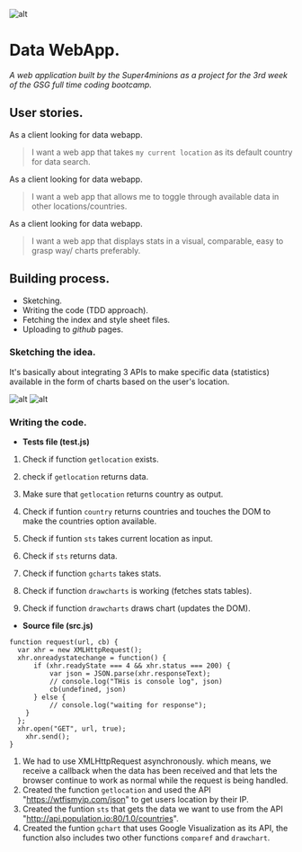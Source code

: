 ![alt](https://s8.postimg.org/wojealcnp/logo1.jpg)
# Data WebApp.
*A web application built by the Super4minions as a project for the 3rd week of the GSG full time coding bootcamp.*

## User stories.
  As a client looking for data webapp.
> I want a web app that takes ```my current location``` as its default 
>  country for data search.

As a client looking for data webapp.
> I want a web app that allows me to toggle through available
> data in other locations/countries.

As a client looking for data webapp.
> I want a web app that displays stats in a visual, comparable, easy to  
> grasp way/ charts preferably.

## Building process. 

  - Sketching.
  - Writing the code (TDD approach).
  - Fetching the index and style sheet files.
  - Uploading to *github* pages.
  
### Sketching the idea.

It's basically about integrating 3 APIs to make specific data (statistics) available in the form of charts based on the user's location.

![alt](https://s13.postimg.org/4f8yhpnef/Sk1.jpg)
![alt](https://s4.postimg.org/f2fldvxwd/Sk2.jpg)

### Writing the code.

  - **Tests file (test.js)**
  
  1. Check if function ```getlocation``` exists.
  
  2. check if ```getlocation``` returns data.
  
  3. Make sure that ```getlocation``` returns country as output.
  
  4. Check if funtion ```country``` returns countries and touches the DOM
  to make the countries option available.
  
  5. Check if funtion ```sts``` takes current location as input.
  
  6. Check if ```sts``` returns data.
  
  7. Check if function ```gcharts``` takes stats.
  
  8. Check if function ```drawcharts``` is working (fetches stats tables).
  
  9. Check if function ```drawcharts``` draws chart (updates the DOM).
  
  
  - **Source file (src.js)**
  
  ```JS
function request(url, cb) {
    var xhr = new XMLHttpRequest();
    xhr.onreadystatechange = function() {
        if (xhr.readyState === 4 && xhr.status === 200) {
            var json = JSON.parse(xhr.responseText);
            // console.log("THis is console log", json)
            cb(undefined, json)
        } else {
            // console.log("waiting for response");
      }
    };
    xhr.open("GET", url, true);
      xhr.send();
}
```
  1. We had to use XMLHttpRequest asynchronously.  which means, we receive a callback when the data has been received and that
  lets the browser continue to work as normal while the request is being handled.
  2. Created the function ```getlocation``` and used the API "https://wtfismyip.com/json" to get users location by their IP.
  3. Created the funtion ```sts``` that gets the data we want to use from the API "http://api.population.io:80/1.0/countries".
  4. Created the funtion ```gchart``` that uses Google Visualization as its API,
  the function also includes two other functions ```comparef``` and ```drawchart```.
